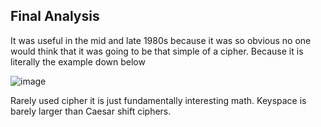 ## Final Analysis
It was useful in the mid and late 1980s because it was so obvious no one would think that it was going to be that simple of a cipher.
Because it is literally the example down below





![image](https://user-images.githubusercontent.com/94389021/143909325-51a5965e-35ce-43f6-9852-6b514f17e3a2.png)

Rarely used cipher it is just fundamentally interesting math.
Keyspace is barely larger than Caesar shift ciphers.





